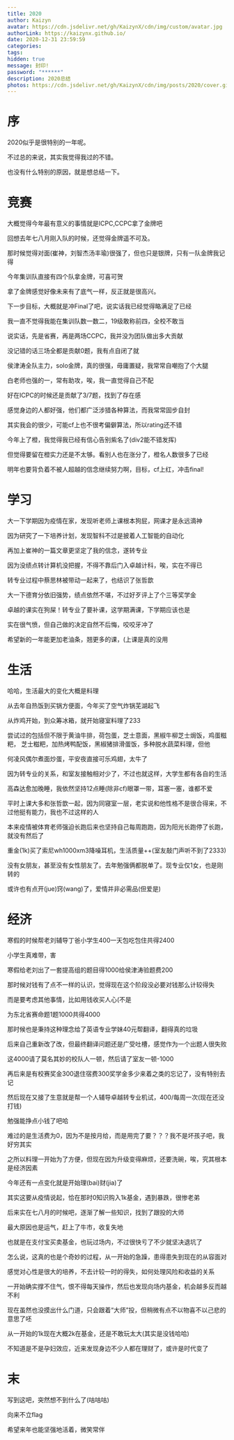 ```yaml
---
title: 2020
author: Kaizyn
avatar: https://cdn.jsdelivr.net/gh/KaizynX/cdn/img/custom/avatar.jpg
authorLink: https://kaizynx.github.io/
date: 2020-12-31 23:59:59
categories:
tags:
hidden: true
message: 封印!
password: "******"
description: 2020总结
photos: https://cdn.jsdelivr.net/gh/KaizynX/cdn/img/posts/2020/cover.gif
---
```

# 序
2020似乎是很特别的一年呢。

不过总的来说，其实我觉得我过的不错。

也没有什么特别的原因，就是想总结一下。

# 竞赛
大概觉得今年最有意义的事情就是ICPC,CCPC拿了金牌吧

回想去年七八月刚入队的时候，还觉得金牌遥不可及。

那时候觉得对面(崔神，刘智杰汤丰瑜)很强了，但也只是银牌，只有一队金牌我记得

今年集训队直接有四个队拿金牌，可喜可贺

拿了金牌感觉好像未来有了底气一样，反正就是很高兴。

下一步目标，大概就是冲Final了吧，说实话我已经觉得略满足了已经

我一直不觉得我能在集训队数一数二，19级敢称前四，全校不敢当

说实话，先是省赛，再是两场CCPC，我并没为团队做出多大贡献

没记错的话三场全都是贡献0题，我有点自闭了就

侯津涛全队主力，solo金牌，真的很强，毋庸置疑，我常常自嘲抱了个大腿

白老师也强的一，常有助攻，唉，我一直觉得自己不配

好在ICPC的时候还是贡献了3/7题，找到了存在感

感觉身边的人都好强，他们都广泛涉猎各种算法，而我常常固步自封

其实我会的很少，可能cf上也不很考偏僻算法，所以rating还不错

今年上了橙，我觉得我已经有信心告别紫名了(div2能不错发挥)

但觉得要留在橙实力还是不太够。看别人也在涨分了，橙名人数很多了已经

明年也要背负着不被人超越的信念继续努力啊，目标，cf上红，冲击final!

# 学习
大一下学期因为疫情在家，发现听老师上课根本狗屁，网课才是永远滴神

因为研究了一下培养计划，发现智科不过是披着人工智能的自动化

再加上崔神的一篇文章更坚定了我的信念，遂转专业

因为没绩点转计算机没把握，不得不靠后门入卓越计科，唉，实在不得已

转专业过程中蔡思林被带动一起来了，也结识了张哲歆

大一下德育分依旧强势，绩点依然不堪，不过好歹评上了个三等奖学金

卓越的课实在狗屎！转专业了要补课，这学期满课，下学期应该也是

实在很气愤，但自己做的决定自然不后悔，咬咬牙冲了

希望新的一年能更加老油条，翘更多的课，(上课是真的没用

# 生活
哈哈，生活最大的变化大概是料理

从去年自热饭到买锅方便面，今年买了空气炸锅芜湖起飞

从炸鸡开始，到众筹冰箱，就开始寝室料理了233

尝试过的包括但不限于黄油牛排，荷包蛋，芝士意面，黑椒牛柳芝士焗饭，鸡蛋糍粑，
芝士糍粑，加热烤鸭配饭，黑椒猪排滑蛋饭，多种脱水蔬菜料理，但他

何凌风偶尔煮面炒蛋，平安夜直接可乐鸡翅，太牛了

因为转专业的关系，和室友接触相对少了，不过也就这样，大学生都有各自的生活

高森达愈加晚睡，我依然坚持12点睡(除非cf)眼罩一带，耳塞一塞，谁都不爱

平时上课大多和张哲歆一起，因为同寝室一层，老实说和他性格不是很合得来，不过他挺有能力，我也不过这样的人

本来疫情被体育老师强迫长跑后来也坚持自己每周跑跑，因为阳光长跑停了长跑，就没有然后了

重金(1k)买了索尼wh1000xm3降噪耳机，生活质量++(室友敲门声听不到了2333)

没有女朋友，甚至没有女性朋友了。去年勉强俩都脱单了。现专业仅1女，也是刚转的

或许也有点开(jue)窍(wang)了，爱情并非必需品(但爱是)

# 经济
寒假的时候帮老刘辅导丁爸小学生400一天包吃包住共得2400

小学生真难带，害

寒假给老刘出了一套提高组的题目得1000给侯津涛验题费200

那时候对钱有了点不一样的认识，觉得现在这个阶段没必要对钱那么计较得失

而是要考虑其他事情，比如用钱收买人心(不是

为东北省赛命题1题1000共得4000

那时候也是秉持这种理念给了英语专业学妹40元帮翻译，翻得真的垃圾

后来自己重新改了改，但最终翻译问题还是广受吐槽，感觉作为一个出题人很失败

这4000请了莫名其妙的校队人一顿，然后请了室友一顿-1000

再后来是有校赛奖金300退住宿费300奖学金多少来着之类的忘记了，没有特别去记

然后现在又接了生意就是帮一个人辅导卓越转专业机试，400/每周一次(现在还没打钱)

勉强能挣点小钱了吧哈

难过的是生活费为0，因为不是按月给，而是用完了要？？？我不是坏孩子吧，我好穷其实

之所以料理一开始为了方便，但现在因为升级变得麻烦，还要洗碗，唉，究其根本是经济因素

今年还有一点变化就是开始理(bai)财(jia)了

其实这要从疫情说起，恰在那时0知识购入1k基金，遇到暴跌，很惨老弟

后来实在七八月的时候吧，逐渐了解一些知识，找到了跟投的大师

最大原因也是运气，赶上了牛市，收复失地

也就是在支付宝买卖基金，也玩过场内，不过很快亏了不少就坚决退坑了

怎么说，这真的也是个奇妙的过程，从一开始的急躁，患得患失到现在的从容面对

感觉对心性是很大的培养，不去计较一时的得失，如何处理风险和收益的关系

一开始确实撑不住气，恨不得每天操作，然后也发现向场内基金，机会越多反而越不利

现在虽然也没摸出什么门道，只会跟着“大师”投，但稍微有点不以物喜不以己悲的意思了呸

从一开始的1k现在大概2k在基金，还是不敢玩太大(其实是没钱哈哈)

不知道是不是孕妇效应，近来发现身边不少人都在理财了，或许是时代变了

# 末

写到这吧，突然想不到什么了(咕咕咕)

向来不立flag

希望来年也能坚强地活着，微笑常伴
